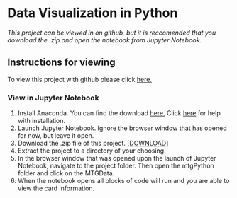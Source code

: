 # Data Visualization in Python
 *This project can be viewed in on github, but it is reccomended that you download the .zip and open the notebook from Jupyter Notebook.*
 
## Instructions for viewing
To view this project with github please click [here.](https://github.com/meowhard/Data-Visualization-in-Python/blob/master/mtgPython/MTG%20Data.ipynb)
 
 ### View in Jupyter Notebook
 1. Install Anaconda. You can find the download [here.](https://www.anaconda.com/distribution/) Click [here](https://docs.anaconda.com/anaconda/install/) for help with installation.
 2. Launch Jupyter Notebook. Ignore the browser window that has opened for now, but leave it open.
 3. Download the .zip file of this project. [[DOWNLOAD]](https://github.com/meowhard/Data-Visualization-in-Python/archive/master.zip)
 4. Extract the project to a directory of your choosing.
 5. In the browser window that was opened upon the launch of Jupyter Notebook, navigate to the project folder. Then open the mtgPython folder and click on the MTGData.
 6. When the notebook opens all blocks of code will run and you are able to view the card information.
